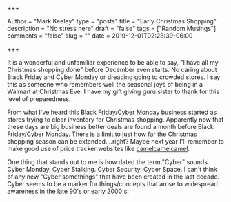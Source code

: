 +++

Author = "Mark Keeley"
type = "posts"
title = "Early Christmas Shopping"
description = "No stress here"
draft = "false"
tags = ["Random Musings"]
comments = "false"
slug = ""
date = 2019-12-01T02:23:39-06:00

+++

It is a wonderful and unfamiliar experience to be able to say, "I have all my Christmas shopping done" before December even starts. No caring about Black Friday and Cyber Monday or dreading going to crowded stores. I say this as someone who remembers well the seasonal joys of being in a Walmart at Christmas Eve. I have my gift giving guru sister to thank for this level of preparedness.

From what I've heard this Black Friday/Cyber Monday business started as stores trying to clear inventory for Christmas shopping. Apparently now that these days are big business better deals are found a month before Black Friday/Cyber Monday. There is a limit to just how far the Christmas shopping season can be extended....right? Maybe next year I'll remember to make good use of price tracker websites like [camelcamelcamel](https://camelcamelcamel.com/).

One thing that stands out to me is how dated the term "Cyber" sounds. Cyber Monday. Cyber Stalking. Cyber Security. Cyber Space. I can't think of any new "Cyber somethings" that have been created in the last decade. Cyber seems to be a marker for things/concepts that arose to widespread awareness in the late 90's or early 2000's.

<!--more-->
